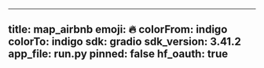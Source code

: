 
---
title: map_airbnb 
emoji: 🔥
colorFrom: indigo
colorTo: indigo
sdk: gradio
sdk_version: 3.41.2
app_file: run.py
pinned: false
hf_oauth: true
---
